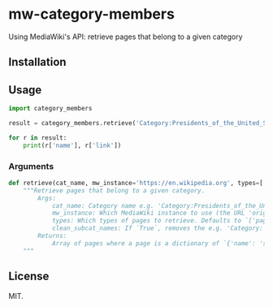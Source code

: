 # mw-category-members

Using MediaWiki's API: retrieve pages that belong to a given category

## Installation

## Usage

```python
import category_members

result = category_members.retrieve('Category:Presidents_of_the_United_States')

for r in result:
    print(r['name'], r['link'])
```

### Arguments

```python
def retrieve(cat_name, mw_instance='https://en.wikipedia.org', types=['page', 'subcat', 'file'], clean_subcat_names=False):
    """Retrieve pages that belong to a given category.
        Args:
            cat_name: Category name e.g. 'Category:Presidents_of_the_United_States'.
            mw_instance: Which MediaWiki instance to use (the URL 'origin'). Defaults to 'https://en.wikipedia.org'.
            types: Which types of pages to retrieve. Defaults to `['page', 'subcat', 'file']`.
            clean_subcat_names: If `True`, removes the e.g. 'Category:' prefix of the titles. Defaults to `False`.
        Returns:
            Array of pages where a page is a dictionary of `{'name': 'some name', 'link': 'some absolute link'}`.
    """
```

## License

MIT.

